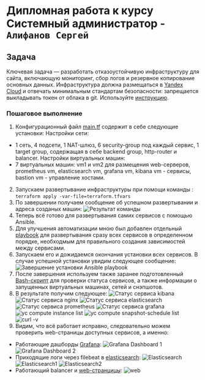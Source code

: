 # Дипломная работа к курсу Системный администратор - `Алифанов Сергей`

## Задача
Ключевая задача — разработать отказоустойчивую инфраструктуру для сайта, включающую мониторинг, сбор логов и резервное копирование основных данных. Инфраструктура должна размещаться в [Yandex Cloud](https://cloud.yandex.com/) и отвечать минимальным стандартам безопасности: запрещается выкладывать токен от облака в git. Используйте [инструкцию](https://cloud.yandex.ru/docs/tutorials/infrastructure-management/terraform-quickstart#get-credentials).

### Пошаговое выполнение

1. Конфигурационный файл [main.tf](https://github.com/Adrenokrome72/alifanov-sys-diplom/blob/main/test-terraform/terraform/main.tf) содержит в себе следующие установки:
  Настройки сети:
- 1 сеть, 4 подсети, 1 NAT-шлюз, 6 security-group под каждый сервис, 1 target group, содержащая в себе backend group, http-router и balancer.
  Настройки виртуальных машин:
- 7 виртуальных машин: vm1 и vm2 для размещения web-серверов, prometheus vm, elasticsearch vm, grafana vm, kibana vm - сервисы, bastion vm - управление хостами.
2. Запускаем развертывание инфраструктуры при помощи команды : `terraform apply -var-file=terraform.tfvars`
3. По завершении получаем сообщение об успешном развертывании и адреса созданых машин:
![Результат команды](https://github.com/Adrenokrome72/alifanov-sys-diplom/blob/main/img/1.jpg)
4. Теперь всё готово для развертывания самих сервисов с помощью Ansible.
5. Для улучшения автоматизации мною был добавлен отдельный [playbook](https://github.com/Adrenokrome72/alifanov-sys-diplom/blob/main/test-terraform/terraform/ansible/0_deploy_all.yaml) для развертывания сразу всех сервисов в определенном порядке, необходмым для правильного создания зависимостей между сервисами.
6. Запускаем его и дожидаемся окончания установки всех сервисов. В случае успешной установки увидим следующее сообщение:
![Завершение установки Ansible playbook](https://github.com/Adrenokrome72/alifanov-sys-diplom/blob/main/img/2.jpg)
7. После завершения используем также заранее подготовленный [Bash-скрипт](https://github.com/Adrenokrome72/alifanov-sys-diplom/blob/main/test-terraform/terraform/ansible/check_status.sh) для проверки статуса сервисов, а также информации о запущенных виртуальных машинах, сетей и снэпшотов.
8. В результате получим следующее:
![Статус сервиса kibana](https://github.com/Adrenokrome72/alifanov-sys-diplom/blob/main/img/3.jpg )
![Статус сервиса nginx](https://github.com/Adrenokrome72/alifanov-sys-diplom/blob/main/img/4.jpg )
![Статус сервиса elasticsearch](https://github.com/Adrenokrome72/alifanov-sys-diplom/blob/main/img/5.jpg )
![Статус сервиса prometheus](https://github.com/Adrenokrome72/alifanov-sys-diplom/blob/main/img/6.jpg )
![Статус сервиса grafana](https://github.com/Adrenokrome72/alifanov-sys-diplom/blob/main/img/10.jpg )
![yc compute instance list](https://github.com/Adrenokrome72/alifanov-sys-diplom/blob/main/img/8.jpg )
![yc compute snapshot-schedule list](https://github.com/Adrenokrome72/alifanov-sys-diplom/blob/main/img/9.jpg )
![curl -v](https://github.com/Adrenokrome72/alifanov-sys-diplom/blob/main/img/11.jpg )
9. Видим, что всё работает исправно, следовательно можем проверить web-страницы доступных сервисов, а именно:
- Работающие дашборды [Grafana](http://51.250.39.4:3000):
![Grafana Dashboard 1](https://github.com/Adrenokrome72/alifanov-sys-diplom/blob/main/img/13.jpg )
![Grafana Dashboard 2](https://github.com/Adrenokrome72/alifanov-sys-diplom/blob/main/img/14.jpg )
- Приходящие логи через filebeat в [elasticsearch](http://51.250.38.197:5601/app/discover#/?_g=()&_a=(columns:!(),filters:!(),index:'filebeat-*',interval:auto,query:(language:kuery,query:''),sort:!(!('@timestamp',desc)))):
![Elasticsearch](https://github.com/Adrenokrome72/alifanov-sys-diplom/blob/main/img/15.jpg )
![Elasticsearch1](https://github.com/Adrenokrome72/alifanov-sys-diplom/blob/main/img/16.jpg )
![Elasticsearch2](https://github.com/Adrenokrome72/alifanov-sys-diplom/blob/main/img/17.jpg )
- Работающий balancer и [web-странцицы](http://158.160.133.203:80): 
![web](https://github.com/Adrenokrome72/alifanov-sys-diplom/blob/main/img/12.jpg )
